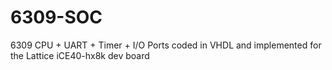 # 6309-SOC
6309 CPU + UART + Timer + I/O Ports coded in VHDL and implemented for the Lattice iCE40-hx8k dev board
